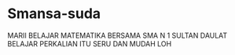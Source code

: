 # Smansa-suda
MARII BELAJAR MATEMATIKA BERSAMA SMA N 1 SULTAN DAULAT BELAJAR PERKALIAN ITU SERU DAN MUDAH LOH
